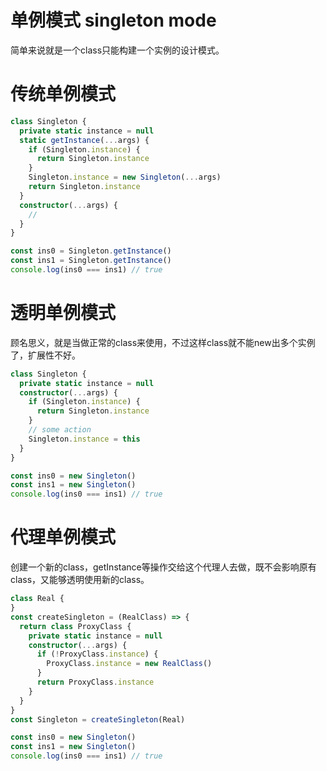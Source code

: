 # 单例模式 singleton mode
简单来说就是一个class只能构建一个实例的设计模式。

# 传统单例模式
```ts
class Singleton {
  private static instance = null
  static getInstance(...args) {
    if (Singleton.instance) {
      return Singleton.instance
    }
    Singleton.instance = new Singleton(...args)
    return Singleton.instance
  }
  constructor(...args) {
    // 
  }
}

const ins0 = Singleton.getInstance()
const ins1 = Singleton.getInstance()
console.log(ins0 === ins1) // true
```

# 透明单例模式
顾名思义，就是当做正常的class来使用，不过这样class就不能new出多个实例了，扩展性不好。
```ts
class Singleton {
  private static instance = null
  constructor(...args) {
    if (Singleton.instance) {
      return Singleton.instance
    }
    // some action
    Singleton.instance = this
  }
}

const ins0 = new Singleton()
const ins1 = new Singleton()
console.log(ins0 === ins1) // true
```

# 代理单例模式
创建一个新的class，getInstance等操作交给这个代理人去做，既不会影响原有class，又能够透明使用新的class。
```ts
class Real {
}
const createSingleton = (RealClass) => {
  return class ProxyClass {
    private static instance = null
    constructor(...args) {
      if (!ProxyClass.instance) {
        ProxyClass.instance = new RealClass()
      }
      return ProxyClass.instance
    }
  }
}
const Singleton = createSingleton(Real)

const ins0 = new Singleton()
const ins1 = new Singleton()
console.log(ins0 === ins1) // true
```
